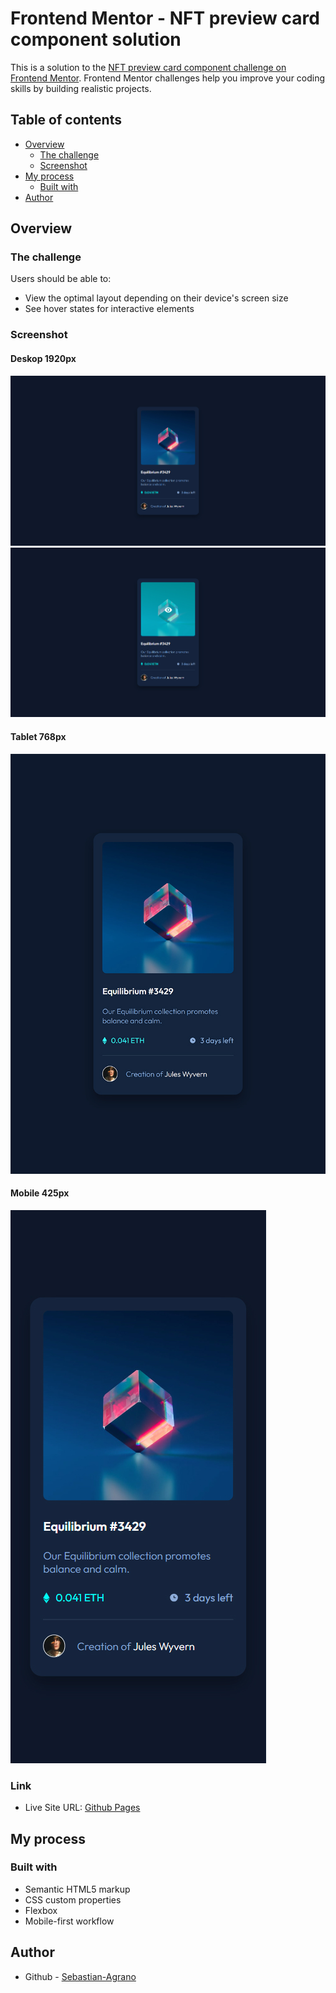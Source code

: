 # Frontend Mentor - NFT preview card component solution

This is a solution to the [NFT preview card component challenge on Frontend Mentor](https://www.frontendmentor.io/challenges/nft-preview-card-component-SbdUL_w0U). Frontend Mentor challenges help you improve your coding skills by building realistic projects. 

## Table of contents

- [Overview](#overview)
  - [The challenge](#the-challenge)
  - [Screenshot](#screenshot)
- [My process](#my-process)
  - [Built with](#built-with)
- [Author](#author)

## Overview

### The challenge

Users should be able to:

- View the optimal layout depending on their device's screen size
- See hover states for interactive elements

### Screenshot

#### Deskop 1920px
![](./screenshots/deskop-screenshot1.jpg)
![](./screenshots/deskop-screenshot2.jpg)

#### Tablet 768px
![](./screenshots/tablet-screenshot.jpg)

#### Mobile 425px
![](./screenshots/mobile-screenshot1.jpg)

### Link

- Live Site URL: [Github Pages](https://sebastian-agrano.github.io/frontend-mentor-nft-preview-card-component/)

## My process

### Built with

- Semantic HTML5 markup
- CSS custom properties
- Flexbox
- Mobile-first workflow

## Author

- Github - [Sebastian-Agrano](https://github.com/Sebastian-Agrano)